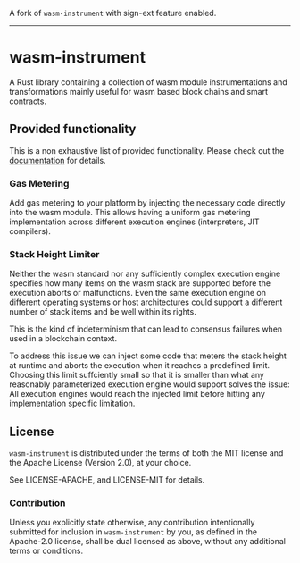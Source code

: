 A fork of `wasm-instrument` with sign-ext feature enabled.

---

# wasm-instrument

A Rust library containing a collection of wasm module instrumentations and transformations
mainly useful for wasm based block chains and smart contracts.

## Provided functionality

This is a non exhaustive list of provided functionality. Please check out the [documentation](https://docs.rs/wasm-instrument/latest/wasm_instrument/) for details.

### Gas Metering

Add gas metering to your platform by injecting the necessary code directly into the wasm module. This allows having a uniform gas metering implementation across different execution engines (interpreters, JIT compilers).

### Stack Height Limiter

Neither the wasm standard nor any sufficiently complex execution engine specifies how many items on the wasm stack are supported before the execution aborts or malfunctions. Even the same execution engine on different operating systems or host architectures could support a different number of stack items and be well within its rights.

This is the kind of indeterminism that can lead to consensus failures when used in a blockchain context.

To address this issue we can inject some code that meters the stack height at runtime and aborts the execution when it reaches a predefined limit. Choosing this limit suffciently small so that it is smaller than what any reasonably parameterized execution engine would support solves the issue: All execution engines would reach the injected limit before hitting any implementation specific limitation.

## License

`wasm-instrument` is distributed under the terms of both the MIT license and the
Apache License (Version 2.0), at your choice.

See LICENSE-APACHE, and LICENSE-MIT for details.

### Contribution

Unless you explicitly state otherwise, any contribution intentionally submitted
for inclusion in `wasm-instrument` by you, as defined in the Apache-2.0 license, shall be
dual licensed as above, without any additional terms or conditions.
